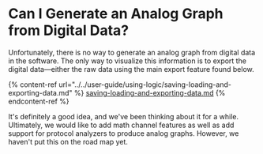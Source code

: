 # Can I Generate an Analog Graph from Digital Data?

Unfortunately, there is no way to generate an analog graph from digital data in the software. The only way to visualize this information is to export the digital data—either the raw data using the main export feature found below.

{% content-ref url="../../user-guide/using-logic/saving-loading-and-exporting-data.md" %}
[saving-loading-and-exporting-data.md](../../user-guide/using-logic/saving-loading-and-exporting-data.md)
{% endcontent-ref %}

It's definitely a good idea, and we've been thinking about it for a while. Ultimately, we would like to add math channel features as well as add support for protocol analyzers to produce analog graphs. However, we haven't put this on the road map yet.
